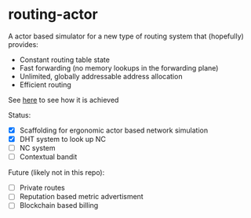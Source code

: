 # routing-actor

A actor based simulator for a new type of routing system that (hopefully) provides:
- Constant routing table state
- Fast forwarding (no memory lookups in the forwarding plane)
- Unlimited, globally addressable address allocation
- Efficient routing

See [here](https://github.com/kingoflolz/routing-actor/wiki) to see how it is achieved

Status:
- [x] Scaffolding for ergonomic actor based network simulation
- [x] DHT system to look up NC
- [ ] NC system
- [ ] Contextual bandit

Future (likely not in this repo):
- [ ] Private routes
- [ ] Reputation based metric advertisment
- [ ] Blockchain based billing
